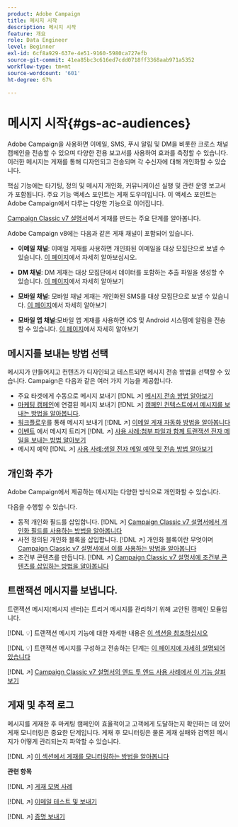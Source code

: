 ```yaml
---
product: Adobe Campaign
title: 메시지 시작
description: 메시지 시작
feature: 개요
role: Data Engineer
level: Beginner
exl-id: 6cf8a929-637e-4e51-9160-5980ca727efb
source-git-commit: 41ea85bc3c616ed7cdd0718ff3368aab971a5352
workflow-type: tm+mt
source-wordcount: '601'
ht-degree: 67%

---
```


# 메시지 시작{#gs-ac-audiences}

Adobe Campaign을 사용하면 이메일, SMS, 푸시 알림 및 DM을 비롯한 크로스 채널 캠페인을 전송할 수 있으며 다양한 전용 보고서를 사용하여 효과를 측정할 수 있습니다. 이러한 메시지는 게재를 통해 디자인되고 전송되며 각 수신자에 대해 개인화할 수 있습니다.

핵심 기능에는 타기팅, 정의 및 메시지 개인화, 커뮤니케이션 실행 및 관련 운영 보고서가 포함됩니다. 주요 기능 액세스 포인트는 게재 도우미입니다. 이 액세스 포인트는 Adobe Campaign에서 다루는 다양한 기능으로 이어집니다.

[Campaign Classic v7 설명서](https://experienceleague.adobe.com/docs/campaign-classic/using/sending-messages/key-steps-when-creating-a-delivery/steps-about-delivery-creation-steps.html?lang=ko)에서 게재를 만드는 주요 단계를 알아봅니다.

Adobe Campaign v8에는 다음과 같은 게재 채널이 포함되어 있습니다.

* **이메일 채널**: 이메일 게재를 사용하면 개인화된 이메일을 대상 모집단으로 보낼 수 있습니다. [이 페이지](../send/email.md)에서 자세히 알아보십시오.

* **DM 채널**: DM 게재는 대상 모집단에서 데이터를 포함하는 추출 파일을 생성할 수 있습니다.  [이 페이지](../send/direct-mail.md)에서 자세히 알아보기

* **모바일 채널**: 모바일 채널 게재는 개인화된 SMS를 대상 모집단으로 보낼 수 있습니다.  [이 페이지](../send/sms.md)에서 자세히 알아보기

* **모바일 앱 채널**:모바일 앱 게재를 사용하면 iOS 및 Android 시스템에 알림을 전송할 수 있습니다.  [이 페이지](../send/push.md)에서 자세히 알아보기

<!--
* **LINE channel**: LINE deliveries let you send messages on LINE, an instant messaging application available on all smartphones. Learn more in [this page](../send/line.md)
-->

## 메시지를 보내는 방법 선택

메시지가 만들어지고 컨텐츠가 디자인되고 테스트되면 메시지 전송 방법을 선택할 수 있습니다. Campaign은 다음과 같은 여러 가지 기능을 제공합니다.

* 주요 타겟에게 수동으로 메시지 보내기
   [!DNL :arrow_upper_right:] [메시지 전송 방법 알아보기](https://experienceleague.adobe.com/docs/campaign-classic/using/sending-messages/sending-emails/sending-an-email/sending-messages.html?lang=ko)
* [마케팅 캠페인](campaigns.md)에 연결된 메시지 보내기
   [!DNL :arrow_upper_right:] [캠페인 컨텍스트에서 메시지를 보내는 방법을 알아봅니다](https://experienceleague.adobe.com/docs/campaign-classic/using/orchestrating-campaigns/orchestrate-campaigns/marketing-campaign-deliveries.html?lang=ko).
* [워크플로우](../config/workflows.md)를 통해 메시지 보내기
   [!DNL :arrow_upper_right:] [이메일 게재 자동화 방법을 알아봅니다](https://experienceleague.adobe.com/docs/campaign-classic/using/automating-with-workflows/action-activities/delivery.html?lang=ko)
* [이벤트](../send/transactional.md) 에서 메시지 트리거
   [!DNL :arrow_upper_right:] [사용 사례:첨부 파일과 함께 트랜잭션 전자 메일을 보내는 방법 알아보기](https://experienceleague.adobe.com/docs/campaign-classic/using/transactional-messaging/use-case/transactional-email-with-attachments.html?lang=ko)
* 메시지 예약
   [!DNL :arrow_upper_right:] [사용 사례:생일 전자 메일 예약 및 전송 방법 알아보기](https://experienceleague.adobe.com/docs/campaign-classic/using/automating-with-workflows/use-cases/deliveries/sending-a-birthday-email.html?lang=ko)


## 개인화 추가

Adobe Campaign에서 제공하는 메시지는 다양한 방식으로 개인화할 수 있습니다.

다음을 수행할 수 있습니다.

* 동적 개인화 필드를 삽입합니다.
   [!DNL :arrow_upper_right:]  [Campaign Classic v7 설명서에서 개인화 필드를 사용하는 방법을 알아봅니다](https://experienceleague.adobe.com/docs/campaign-classic/using/sending-messages/personalizing-deliveries/personalization-fields.html?lang=ko)
* 사전 정의된 개인화 블록을 삽입합니다.
   [!DNL :arrow_upper_right:] 개인화 블록이란 무엇이며  [Campaign Classic v7 설명서에서 이를 사용하는 방법을 알아봅니다](https://experienceleague.adobe.com/docs/campaign-classic/using/sending-messages/personalizing-deliveries/personalization-blocks.html?lang=ko)
* 조건부 콘텐츠를 만듭니다.
   [!DNL :arrow_upper_right:]  [Campaign Classic v7 설명서에 조건부 콘텐츠를 삽입하는 방법을 알아봅니다](https://experienceleague.adobe.com/docs/campaign-classic/using/sending-messages/personalizing-deliveries/conditional-content.html?lang=ko)

## 트랜잭션 메시지를 보냅니다.

트랜잭션 메시지(메시지 센터)는 트리거 메시지를 관리하기 위해 고안된 캠페인 모듈입니다.

[!DNL :bulb:] 트랜잭션 메시지 기능에 대한 자세한 내용은  [이 섹션을 참조하십시오](../dev/architecture.md#transac-msg-archi)

[!DNL :bulb:] 트랜잭션 메시지를 구성하고 전송하는 단계는  [이 페이지에 자세히 설명되어 있습니다](../send/transactional.md)

[!DNL :arrow_upper_right:]  [Campaign Classic v7 설명서의 엔드 투 엔드 사용 사례에서 이 기능 살펴보기](https://experienceleague.adobe.com/docs/campaign-classic/using/transactional-messaging/use-case/transactional-email-with-attachments.html?lang=ko#transactional-messaging)

## 게재 및 추적 로그

메시지를 게재한 후 마케팅 캠페인이 효율적이고 고객에게 도달하는지 확인하는 데 있어 게재 모니터링은 중요한 단계입니다. 게재 후 모니터링은 물론 게재 실패와 검역된 메시지가 어떻게 관리되는지 파악할 수 있습니다.

[!DNL :arrow_upper_right:] [이 섹션에서 게재를 모니터링하는 방법을 알아봅니다](https://experienceleague.adobe.com/docs/campaign-classic/using/sending-messages/monitoring-deliveries/about-delivery-monitoring.html?lang=ko#sending-messages)


**관련 항목**

[!DNL :arrow_upper_right:]  [게재 모범 사례](https://experienceleague.adobe.com/docs/campaign-classic/using/sending-messages/key-steps-when-creating-a-delivery/delivery-bestpractices/delivery-best-practices.html?lang=ko)

[!DNL :arrow_upper_right:]  [이메일 테스트 및 보내기](https://experienceleague.adobe.com/docs/campaign-classic/using/sending-messages/sending-emails/sending-an-email/sending-messages.html)

[!DNL :arrow_upper_right:]  [증명 보내기](https://experienceleague.adobe.com/docs/campaign-classic/using/sending-messages/key-steps-when-creating-a-delivery/steps-validating-the-delivery.html?lang=ko)
